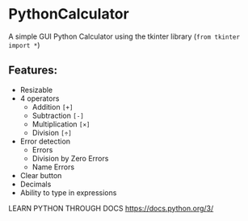 # PythonCalculator
A simple GUI Python Calculator using the tkinter library (`from tkinter import *`)

## Features:
- Resizable
- 4 operators
  - Addition `[+]`
  - Subtraction `[-]`
  - Multiplication `[×]`
  - Division `[÷]`
- Error detection
  - Errors
  - Division by Zero Errors
  - Name Errors
- Clear button
- Decimals
- Ability to type in expressions


LEARN PYTHON THROUGH DOCS
https://docs.python.org/3/
